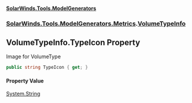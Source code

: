 #### [SolarWinds.Tools.ModelGenerators](index.md 'index')
### [SolarWinds.Tools.ModelGenerators.Metrics](index.md#SolarWinds.Tools.ModelGenerators.Metrics 'SolarWinds.Tools.ModelGenerators.Metrics').[VolumeTypeInfo](VolumeTypeInfo.md 'SolarWinds.Tools.ModelGenerators.Metrics.VolumeTypeInfo')

## VolumeTypeInfo.TypeIcon Property

Image for VolumeType

```csharp
public string TypeIcon { get; }
```

#### Property Value
[System.String](https://docs.microsoft.com/en-us/dotnet/api/System.String 'System.String')